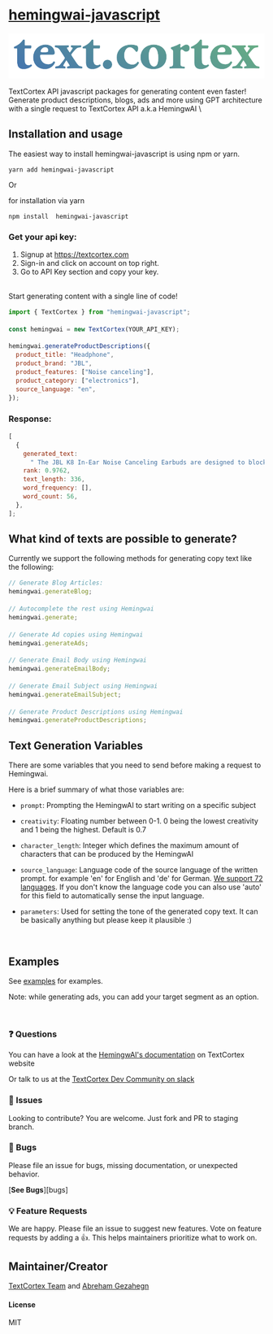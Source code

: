 # [hemingwai-javascript](https://textcortex.com/documentation/api)

![hemingwai-javascript](./textcortex_logo.png)

TextCortex API javascript packages for generating content even faster! Generate product descriptions, blogs, ads and more using GPT architecture with a single request to TextCortex API a.k.a HemingwAI
\

## Installation and usage

The easiest way to install hemingwai-javascript is using npm or yarn.

```
yarn add hemingwai-javascript
```

Or

for installation via yarn

```
npm install  hemingwai-javascript
```

### Get your api key:

1. Signup at https://textcortex.com
2. Sign-in and click on account on top right.
3. Go to API Key section and copy your key.

\
Start generating content with a single line of code!

```js
import { TextCortex } from "hemingwai-javascript";

const hemingwai = new TextCortex(YOUR_API_KEY);

hemingwai.generateProductDescriptions({
  product_title: "Headphone",
  product_brand: "JBL",
  product_features: ["Noise canceling"],
  product_category: ["electronics"],
  source_language: "en",
});
```

### Response:

```js
[
  {
    generated_text:
      " The JBL K8 In-Ear Noise Canceling Earbuds are designed to block out unwanted ambient noise while you're on the go. If you prefer music without distraction, these earphones will do the job for you. Made with a dynamic driver and an inline microphone for exceptional sound quality, they come in black and feature built-in volume control.",
    rank: 0.9762,
    text_length: 336,
    word_frequency: [],
    word_count: 56,
  },
];
```

## What kind of texts are possible to generate?

Currently we support the following methods for generating copy text like the following:

```js
// Generate Blog Articles:
hemingwai.generateBlog;

// Autocomplete the rest using Hemingwai
hemingwai.generate;

// Generate Ad copies using Hemingwai
hemingwai.generateAds;

// Generate Email Body using Hemingwai
hemingwai.generateEmailBody;

// Generate Email Subject using Hemingwai
hemingwai.generateEmailSubject;

// Generate Product Descriptions using Hemingwai
hemingwai.generateProductDescriptions;
```

## Text Generation Variables

There are some variables that you need to send before making a request to Hemingwai.

Here is a brief summary of what those variables are:

- `prompt`: Prompting the HemingwAI to start writing on a specific subject

- `creativity`: Floating number between 0-1. 0 being the lowest creativity and 1 being the highest. Default is 0.7

- `character_length`: Integer which defines the maximum amount of characters that can be produced by the HemingwAI

- `source_language`: Language code of the source language of the written prompt. for example 'en' for English and 'de' for German.
  [We support 72 languages](https://docs.aws.amazon.com/translate/latest/dg/what-is.html#what-is-languages). If you don't know the language code you can also use 'auto' for this field to automatically sense the input language.

- `parameters`: Used for setting the tone of the generated copy text. It can be basically anything but please keep it plausible :)

<br/>

## Examples

See [examples](https://github.com/textcortex/hemingwai-javascript/tree/staging/src/examples) for examples.

Note: while generating ads, you can add your target segment as an option.

<br/>

### ❓ Questions

You can have a look at the [HemingwAI's documentation](https://textcortex.com/documentation/api) on TextCortex website
<br/>

Or talk to us at the [TextCortex Dev Community on slack](https://join.slack.com/t/textcortexaicommunity/shared_invite/zt-rmaw7j10-Lz9vf86aF5I_fYZAS7JafQ)
<br/>

### 🚧 Issues

Looking to contribute? You are welcome. Just fork and PR to staging branch.
<br/>

### 🐞 Bugs

Please file an issue for bugs, missing documentation, or unexpected behavior.

[**See Bugs**][bugs]
<br/>

### 💡 Feature Requests

We are happy. Please file an issue to suggest new features. Vote on feature requests by adding a 👍. This helps maintainers prioritize what to work on.
<br/>

## Maintainer/Creator

[TextCortex Team](https://textcortex.com) and [Abreham Gezahegn](https://github.com/abrehamgezahegn)

#### License

MIT
